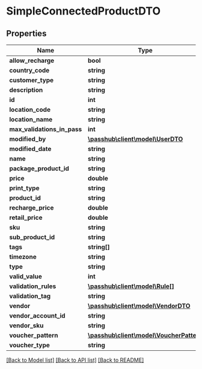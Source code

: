 # SimpleConnectedProductDTO

## Properties
Name | Type | Description | Notes
------------ | ------------- | ------------- | -------------
**allow_recharge** | **bool** |  | [optional] 
**country_code** | **string** |  | [optional] 
**customer_type** | **string** |  | [optional] 
**description** | **string** |  | [optional] 
**id** | **int** |  | [optional] 
**location_code** | **string** |  | [optional] 
**location_name** | **string** |  | [optional] 
**max_validations_in_pass** | **int** |  | [optional] 
**modified_by** | [**\passhub\client\model\UserDTO**](UserDTO.md) |  | [optional] 
**modified_date** | **string** |  | [optional] 
**name** | **string** |  | [optional] 
**package_product_id** | **string** |  | [optional] 
**price** | **double** |  | [optional] 
**print_type** | **string** |  | [optional] 
**product_id** | **string** |  | [optional] 
**recharge_price** | **double** |  | [optional] 
**retail_price** | **double** |  | [optional] 
**sku** | **string** |  | [optional] 
**sub_product_id** | **string** |  | [optional] 
**tags** | **string[]** |  | [optional] 
**timezone** | **string** |  | [optional] 
**type** | **string** |  | [optional] 
**valid_value** | **int** |  | [optional] 
**validation_rules** | [**\passhub\client\model\Rule[]**](Rule.md) |  | [optional] 
**validation_tag** | **string** |  | [optional] 
**vendor** | [**\passhub\client\model\VendorDTO**](VendorDTO.md) |  | [optional] 
**vendor_account_id** | **string** |  | [optional] 
**vendor_sku** | **string** |  | [optional] 
**voucher_pattern** | [**\passhub\client\model\VoucherPattern**](VoucherPattern.md) |  | [optional] 
**voucher_type** | **string** |  | [optional] 

[[Back to Model list]](../README.md#documentation-for-models) [[Back to API list]](../README.md#documentation-for-api-endpoints) [[Back to README]](../README.md)



